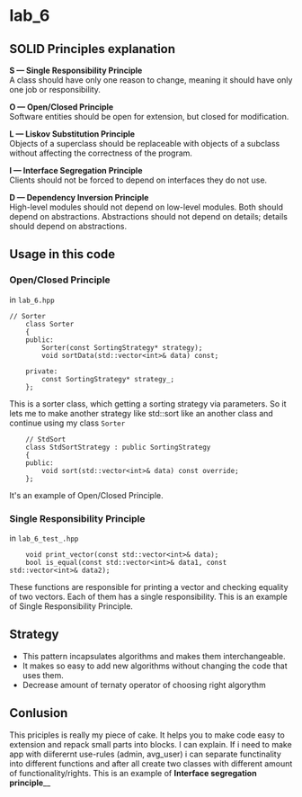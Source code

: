# lab_6

## SOLID Principles explanation

**S — Single Responsibility Principle**  
A class should have only one reason to change, meaning it should have only one job or responsibility.

**O — Open/Closed Principle**  
Software entities should be open for extension, but closed for modification.

**L — Liskov Substitution Principle**  
Objects of a superclass should be replaceable with objects of a subclass without affecting the correctness of the program. 

**I — Interface Segregation Principle**  
Clients should not be forced to depend on interfaces they do not use.

**D — Dependency Inversion Principle**  
High-level modules should not depend on low-level modules. Both should depend on abstractions. Abstractions should not depend on details; details should depend on abstractions.

## Usage in this code
### Open/Closed Principle
in `lab_6.hpp`
```
// Sorter
    class Sorter
    {
    public:
        Sorter(const SortingStrategy* strategy);
        void sortData(std::vector<int>& data) const;

    private:
        const SortingStrategy* strategy_;
    };
```
This is a sorter class, which getting a sorting strategy via parameters. So it lets me to make another strategy like std::sort like an another class and continue using my class `Sorter`
```
    // StdSort
    class StdSortStrategy : public SortingStrategy
    {
    public:
        void sort(std::vector<int>& data) const override;
    };
```
It's an example of Open/Closed Principle.

### Single Responsibility Principle
in `lab_6_test_.hpp`
```
    void print_vector(const std::vector<int>& data);
    bool is_equal(const std::vector<int>& data1, const std::vector<int>& data2);
```
These functions are responsible for printing a vector and checking equality of two vectors. Each of them has a single responsibility.
This is an example of Single Responsibility Principle.

## Strategy
- This pattern incapsulates algorithms and makes them interchangeable.
- It makes so easy to add new algorithms without changing the code that uses them.
- Decrease amount of ternaty operator of choosing right algorythm

## Conlusion
This priciples is really my piece of cake. It helps you to make code easy to extension and repack small parts into blocks.
I can explain. If i need to make app with diiferernt use-rules (admin, avg_user) i can separate functinality into different functions and after all create two classes with different amount of functionality/rights. This is an example of **Interface segregation principle**__
